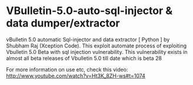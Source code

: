 VBulletin-5.0-auto-sql-injector & data dumper/extractor
=======================================================

vBulletin 5.0 automatic Sql-injector and data extractor  [ Python ] by Shubham Raj (Xception Code).
This exploit automate process of exploiting Vbulletin 5.0 Beta with sql injection vulnerability. 
This vulnerability exists in almost all beta releases of Vbulletin 5.0 till date which is beta 28

For more information on use etc, check this video: http://www.youtube.com/watch?v=Ht3K_8ZH-ws#t=1074
